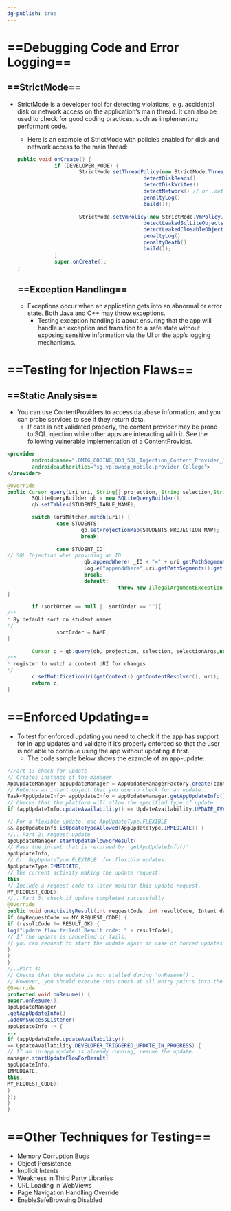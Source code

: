 ```yaml
---
dg-publish: true
---
```







# ==Debugging Code and Error Logging==

## ==StrictMode==

- StrictMode is a developer tool for detecting violations, e.g. accidental disk or network access on the application’s main thread. It can also be used to check for good coding practices, such as implementing performant code.
    
    - Here is an example of StrictMode with policies enabled for disk and network access to the main thread:
    
    ```Java
    public void onCreate() {
    			if (DEVELOPER_MODE) {
    					StrictMode.setThreadPolicy(new StrictMode.ThreadPolicy.Builder()
    										.detectDiskReads()
    										.detectDiskWrites()
    										.detectNetwork() // or .detectAll() for all detectable problems
    										.penaltyLog()
    										.build());
    					
    					StrictMode.setVmPolicy(new StrictMode.VmPolicy.Builder()
    										.detectLeakedSqlLiteObjects()
    										.detectLeakedClosableObjects()
    										.penaltyLog()
    										.penaltyDeath()
    										.build());
    			}
    			super.onCreate();
    }
    ```
    
    ## ==Exception Handling==
    
    - Exceptions occur when an application gets into an abnormal or error state. Both Java and C++ may throw exceptions.
        - Testing exception handling is about ensuring that the app will handle an exception and transition to a safe state without exposing sensitive information via the UI or the app’s logging mechanisms.

  

# ==Testing for Injection Flaws==

## ==Static Analysis==

- You can use ContentProviders to access database information, and you can probe services to see if they return data.
    - If data is not validated properly, the content provider may be prone to SQL injection while other apps are interacting with it. See the following vulnerable implementation of a ContentProvider.

```XML
<provider
		android:name=".OMTG_CODING_003_SQL_Injection_Content_Provider_Implementation"
		android:authorities="sg.vp.owasp_mobile.provider.College">
</provider>
```

```Java
@Override
public Cursor query(Uri uri, String[] projection, String selection,String[] selectionArgs, String sortOrder) {
		SQLiteQueryBuilder qb = new SQLiteQueryBuilder();
		qb.setTables(STUDENTS_TABLE_NAME);

		switch (uriMatcher.match(uri)) {
				case STUDENTS:
						qb.setProjectionMap(STUDENTS_PROJECTION_MAP);
						break;
				
				case STUDENT_ID:
// SQL Injection when providing an ID
						 qb.appendWhere( _ID + "=" + uri.getPathSegments().get(1));
						 Log.e("appendWhere",uri.getPathSegments().get(1).toString());
						 break;
						 default:
									throw new IllegalArgumentException("Unknown URI " + uri);
}
	
		if (sortOrder == null || sortOrder == ""){
/**
* By default sort on student names
*/
				sortOrder = NAME;
}

		Cursor c = qb.query(db, projection, selection, selectionArgs,null, null, sortOrder);
/**
* register to watch a content URI for changes
*/
		c.setNotificationUri(getContext().getContentResolver(), uri);
		return c;
}
```

# ==Enforced Updating==

- To test for enforced updating you need to check if the app has support for in-app updates and validate if it’s properly enforced so that the user is not able to continue using the app without updating it first.
    - The code sample below shows the example of an app-update:

```Java
//Part 1: check for update
// Creates instance of the manager.
AppUpdateManager appUpdateManager = AppUpdateManagerFactory.create(context);
// Returns an intent object that you use to check for an update.
Task<AppUpdateInfo> appUpdateInfo = appUpdateManager.getAppUpdateInfo();
// Checks that the platform will allow the specified type of update.
if (appUpdateInfo.updateAvailability() == UpdateAvailability.UPDATE_AVAILABLE

// For a flexible update, use AppUpdateType.FLEXIBLE
&& appUpdateInfo.isUpdateTypeAllowed(AppUpdateType.IMMEDIATE)) {
//...Part 2: request update
appUpdateManager.startUpdateFlowForResult(
// Pass the intent that is returned by 'getAppUpdateInfo()'.
appUpdateInfo,
// Or 'AppUpdateType.FLEXIBLE' for flexible updates.
AppUpdateType.IMMEDIATE,
// The current activity making the update request.
this,
// Include a request code to later monitor this update request.
MY_REQUEST_CODE);
//...Part 3: check if update completed successfully
@Override
public void onActivityResult(int requestCode, int resultCode, Intent data) {
if (myRequestCode == MY_REQUEST_CODE) {
if (resultCode != RESULT_OK) {
log("Update flow failed! Result code: " + resultCode);
// If the update is cancelled or fails,
// you can request to start the update again in case of forced updates
}
}
}
//..Part 4:
// Checks that the update is not stalled during 'onResume()'.
// However, you should execute this check at all entry points into the app.
@Override
protected void onResume() {
super.onResume();
appUpdateManager
.getAppUpdateInfo()
.addOnSuccessListener(
appUpdateInfo -> {
...
if (appUpdateInfo.updateAvailability()
== UpdateAvailability.DEVELOPER_TRIGGERED_UPDATE_IN_PROGRESS) {
// If an in-app update is already running, resume the update.
manager.startUpdateFlowForResult(
appUpdateInfo,
IMMEDIATE,
this,
MY_REQUEST_CODE);
}
});
}
}
```

# ==Other Techniques for Testing==

- Memory Corruption Bugs
- Object Persistence
- Implicit Intents
- Weakness in Third Party Libraries
- URL Loading in WebViews
- Page Navigation Handlling Override
- EnableSafeBrowsing Disabled